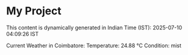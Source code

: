 # My Project

This content is dynamically generated in Indian Time (IST): 2025-07-10 04:09:26 IST


Current Weather in Coimbatore:
Temperature: 24.88 °C
Condition: mist
